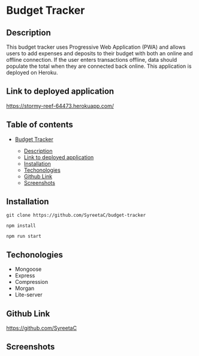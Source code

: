 # Budget Tracker

## Description

This budget tracker uses Progressive Web Application (PWA) and allows users to add expenses and deposits to their budget with both an online and offline connection. If the user enters transactions offline, data should populate the total when they are connected back online. This application is deployed on Heroku.

## Link to deployed application

https://stormy-reef-64473.herokuapp.com/

## Table of contents

- [Budget Tracker](#budget-tracker)

  - [Description](#description)
  - [Link to deployed application](#link-to-deployed-application)
  - [Installation](#installation)
  - [Techonologies](#techonologies)
  - [Github Link](#github-link)
  - [Screenshots](#screenshots)

## Installation

`git clone https://github.com/SyreetaC/budget-tracker `

`npm install`

`npm run start`

## Techonologies

- Mongoose
- Express
- Compression
- Morgan
- Lite-server

## Github Link

https://github.com/SyreetaC

## Screenshots
